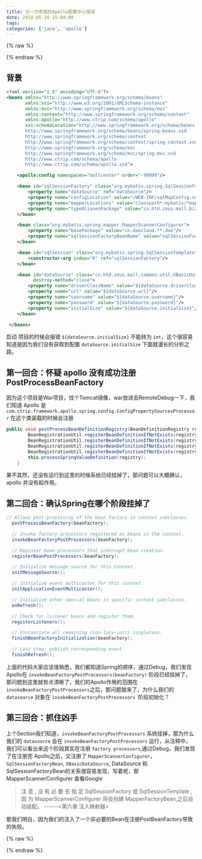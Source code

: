 ```yaml
---
title: 记一次奇怪的Apollo配置中心错误
date: 2018-05-20 15:04:08
tags:
categories: ['java', 'apollo']
---
```


{% raw %}

<script src="https://lib.baomitu.com/webfont/1.6.28/webfontloader.js"></script>
<script src="https://lib.baomitu.com/snap.svg/0.5.1/snap.svg-min.js"></script>
<script src="https://lib.baomitu.com/underscore.js/1.9.0/underscore-min.js"></script>
<script src="https://lib.baomitu.com/raphael/2.2.7/raphael.min.js"></script>
<script src="https://lib.baomitu.com/js-sequence-diagrams/1.0.6/sequence-diagram-min.js"></script>

{% endraw %}

<!-- more -->

## 背景

```xml
<?xml version="1.0" encoding="UTF-8"?>
<beans xmlns="http://www.springframework.org/schema/beans"
       xmlns:xsi="http://www.w3.org/2001/XMLSchema-instance"
       xmlns:mvc="http://www.springframework.org/schema/mvc"
       xmlns:context="http://www.springframework.org/schema/context"
       xmlns:apollo="http://www.ctrip.com/schema/apollo"
       xsi:schemaLocation="http://www.springframework.org/schema/beans
       http://www.springframework.org/schema/beans/spring-beans.xsd
       http://www.springframework.org/schema/context
       http://www.springframework.org/schema/context/spring-context.xsd
       http://www.springframework.org/schema/mvc
       http://www.springframework.org/schema/mvc/spring-mvc.xsd
       http://www.ctrip.com/schema/apollo
       http://www.ctrip.com/schema/apollo.xsd">

	<apollo:config namespaces="mallcenter" order="-99999"/>

    <bean id="sqlSessionFactory" class="org.mybatis.spring.SqlSessionFactoryBean">
        <property name="dataSource" ref="dataSource"/>
        <property name="configLocation" value="/WEB-INF/sqlMapConfig.xml"/>
        <property name="mapperLocations" value="classpath*:mybatis/*mapper.xml"/>
        <property name="typeAliasesPackage" value="cn.htd.zeus.mall.biz.dmo"/>
    </bean>

    <bean class="org.mybatis.spring.mapper.MapperScannerConfigurer">
        <property name="basePackage" value="cn.daocloud.**.dao"/>
        <property name="sqlSessionFactoryBeanName" value="sqlSessionFactory"/>
    </bean>

    <bean id="sqlSession" class="org.mybatis.spring.SqlSessionTemplate">
        <constructor-arg index="0" ref="sqlSessionFactory"/>
    </bean>

    <bean id="dataSource" class="cn.htd.zeus.mall.common.util.XBasicDataSource"
          destroy-method="close">
        <property name="driverClassName" value="${dataSource.driverClassName}"/>
        <property name="url" value="${dataSource.url}"/>
        <property name="username" value="${dataSource.username}"/>
        <property name="password" value="${dataSource.password}"/>
        <property name="initialSize" value="${dataSource.initialSize}"/>
    </bean>

 </beans>
```

启动 项目的时候会报错  `${dataSource.initialSize}` 不能转为 `int`，这个很容易知道是因为我们没有获取到配置 `dataSource.initialSize` 下面就漫长的分析之路。

## 第一回合：怀疑 apollo 没有成功注册PostProcessBeanFactory

因为这个项目是War项目，找个Tomcat镜像，war放进去RemoteDebug一下，我们知道 Apollo 是
`com.ctrip.framework.apollo.spring.config.ConfigPropertySourcesProcessor` 在这个类装载的时候会注册

```java
public void postProcessBeanDefinitionRegistry(BeanDefinitionRegistry registry) throws BeansException {
        BeanRegistrationUtil.registerBeanDefinitionIfNotExists(registry, PropertySourcesPlaceholderConfigurer.class.getName(), PropertySourcesPlaceholderConfigurer.class);
        BeanRegistrationUtil.registerBeanDefinitionIfNotExists(registry, ApolloAnnotationProcessor.class.getName(), ApolloAnnotationProcessor.class);
        BeanRegistrationUtil.registerBeanDefinitionIfNotExists(registry, SpringValueProcessor.class.getName(), SpringValueProcessor.class);
        BeanRegistrationUtil.registerBeanDefinitionIfNotExists(registry, ApolloJsonValueProcessor.class.getName(), ApolloJsonValueProcessor.class);
        this.processSpringValueDefinition(registry);
    }
```

 果不其然，还没有运行到这里的时候系统已经挂掉了，那问题可以大概确认，apollo 并没有起作用。

 ## 第二回合：确认Spring在哪个阶段挂掉了

 ```java
 // Allows post-processing of the bean factory in context subclasses.
   postProcessBeanFactory(beanFactory);

   // Invoke factory processors registered as beans in the context.
   invokeBeanFactoryPostProcessors(beanFactory);

   // Register bean processors that intercept bean creation.
   registerBeanPostProcessors(beanFactory);

   // Initialize message source for this context.
   initMessageSource();

   // Initialize event multicaster for this context.
   initApplicationEventMulticaster();

   // Initialize other special beans in specific context subclasses.
   onRefresh();

   // Check for listener beans and register them.
   registerListeners();

   // Instantiate all remaining (non-lazy-init) singletons.
   finishBeanFactoryInitialization(beanFactory);

   // Last step: publish corresponding event.
   finishRefresh();
 ```
 上面的代码大家应该很熟悉，我们都知道Spring的顺序，通过Debug，我们发现Apollo在 `invokeBeanFactoryPostProcessors(beanFactory)` 阶段已经挂掉了，那问题到这里就有点清晰了，我们的Apollo作用的范围在 `invokeBeanFactoryPostProcessors`之后，那问题就来了，为什么我们的 `datasource` 对象在 `invokeBeanFactoryPostProcessors `阶段初始化？


## 第三回合：抓住凶手
上个Section我们知道，`invokeBeanFactoryPostProcessors` 系统挂掉，那为什么我们的 `datasource` 会在 `invokeBeanFactoryPostProcessors` 运行，从注释中，我们可以看出来这个阶段其实在注册 `factory processors`,通过Debug，我们发现了在注册完 Apollo之后，又注册了 `MapperScannerConfigurer`，`SqlSessionFactoryBean`, `XBasicDataSource`, DataSource 和 SqlSessionFactoryBean的关系很容易发现，写着呢，那 MapperScannerConfigurer 查看Google

>注 意 , 没 有 必 要 去 指 定 SqlSessionFactory 或 SqlSessionTemplate , 因 为 MapperScannerConfigurer 将会创建 MapperFactoryBean,之后自动装配。 ------<第六章 注入映射器>
>

那我们明白，因为我们的注入了一个非必要的Bean在注册PostBeanFactory导致的失败。


{% raw %}

<div id="diagram"></div>
<script>
	var data =
	['Title: 此次错误启动时序图',
	 'Refresh()->invokeBeanFactoryPostProcessors(): 1.注册factory processors',
	 'invokeBeanFactoryPostProcessors()->MapperScannerConfigurer(): 2.构建MapperScannerConfigurer',
	 'MapperScannerConfigurer()->SqlSessionFactoryBean(): 3.构建SqlSessionFactoryBean',
	 'SqlSessionFactoryBean()->XBasicDataSource(): 4.构建XBasicDataSource',
	 'Note left of XBasicDataSource(): 此阶段的ApolloConfig没有成功注入',
	 ].join('\n');
  	var diagram = Diagram.parse(data);
  	diagram.drawSVG("diagram", {theme: 'simple'});
</script>
{% endraw %}
